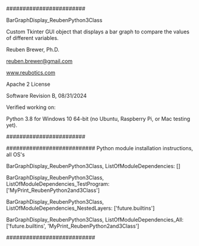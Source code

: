########################

BarGraphDisplay_ReubenPython3Class

Custom Tkinter GUI object that displays a bar graph to compare the values of different variables.

Reuben Brewer, Ph.D.

reuben.brewer@gmail.com

www.reubotics.com

Apache 2 License

Software Revision B, 08/31/2024

Verified working on:

Python 3.8 for Windows 10 64-bit (no Ubuntu, Raspberry Pi, or Mac testing yet).

########################  

########################### Python module installation instructions, all OS's

BarGraphDisplay_ReubenPython3Class, ListOfModuleDependencies: []

BarGraphDisplay_ReubenPython3Class, ListOfModuleDependencies_TestProgram: ['MyPrint_ReubenPython2and3Class']

BarGraphDisplay_ReubenPython3Class, ListOfModuleDependencies_NestedLayers: ['future.builtins']

BarGraphDisplay_ReubenPython3Class, ListOfModuleDependencies_All:['future.builtins', 'MyPrint_ReubenPython2and3Class']

###########################
